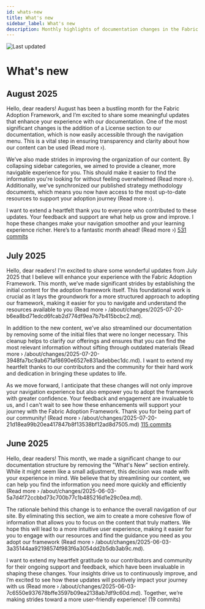 ```yaml
---
id: whats-new
title: What's new
sidebar_label: What's new
description: Monthly highlights of documentation changes in the Fabric Adoption Framework.
---
```


![Last updated](https://img.shields.io/badge/last%20updated-"2025--08--08-brightgreen)

# What's new

## August 2025

Hello, dear readers! August has been a bustling month for the Fabric Adoption Framework, and I’m excited to share some meaningful updates that enhance your experience with our documentation. One of the most significant changes is the addition of a License section to our documentation, which is now easily accessible through the navigation menu. This is a vital step in ensuring transparency and clarity about how our content can be used (Read more ›). 

We’ve also made strides in improving the organization of our content. By collapsing sidebar categories, we aimed to provide a cleaner, more navigable experience for you. This should make it easier to find the information you're looking for without feeling overwhelmed (Read more ›). Additionally, we've synchronized our published strategy methodology documents, which means you now have access to the most up-to-date resources to support your adoption journey (Read more ›). 

I want to extend a heartfelt thank you to everyone who contributed to these updates. Your feedback and support are what help us grow and improve. I hope these changes make your navigation smoother and your learning experience richer. Here’s to a fantastic month ahead! (Read more ›) [531 commits](https://github.com/TheTrustedAdvisor/FabricAdoptionFramework/commits/main?since=2025-08-01&until=2025-08-31)

## July 2025

Hello, dear readers! I'm excited to share some wonderful updates from July 2025 that I believe will enhance your experience with the Fabric Adoption Framework. This month, we’ve made significant strides by establishing the initial content for the adoption framework itself. This foundational work is crucial as it lays the groundwork for a more structured approach to adopting our framework, making it easier for you to navigate and understand the resources available to you (Read more › /about/changes/2025-07-20-b6ea8bd71edcd6fcab2d774df9ea7b7b415bcbc2.md).

In addition to the new content, we’ve also streamlined our documentation by removing some of the initial files that were no longer necessary. This cleanup helps to clarify our offerings and ensures that you can find the most relevant information without sifting through outdated materials (Read more › /about/changes/2025-07-20-3948fa7bc9ab671af8690e6527e831adebbec1dc.md). I want to extend my heartfelt thanks to our contributors and the community for their hard work and dedication in bringing these updates to life.

As we move forward, I anticipate that these changes will not only improve your navigation experience but also empower you to adopt the framework with greater confidence. Your feedback and engagement are invaluable to us, and I can't wait to see how these enhancements will support your journey with the Fabric Adoption Framework. Thank you for being part of our community! (Read more › /about/changes/2025-07-20-21d18ea99b20ea417847b8f13538bf12ad8d7505.md) [115 commits](https://github.com/TheTrustedAdvisor/FabricAdoptionFramework/commits/main?since=2025-07-01&until=2025-07-31)

## June 2025

Hello, dear readers! This month, we made a significant change to our documentation structure by removing the "What's New" section entirely. While it might seem like a small adjustment, this decision was made with your experience in mind. We believe that by streamlining our content, we can help you find the information you need more quickly and efficiently (Read more › /about/changes/2025-06-03-5a7d4f72ccbbd73c700b77c1b485216d1e29c0ea.md). 

The rationale behind this change is to enhance the overall navigation of our site. By eliminating this section, we aim to create a more cohesive flow of information that allows you to focus on the content that truly matters. We hope this will lead to a more intuitive user experience, making it easier for you to engage with our resources and find the guidance you need as you adopt our framework (Read more › /about/changes/2025-06-03-3a35144aa92198574f983f6a3054dd2b5db3ab9c.md).

I want to extend my heartfelt gratitude to our contributors and community for their ongoing support and feedback, which have been invaluable in shaping these changes. Your insights drive us to continuously improve, and I’m excited to see how these updates will positively impact your journey with us (Read more › /about/changes/2025-06-03-7c6550e937678bffe3597b09ea2138ab7df9c60d.md). Together, we’re making strides toward a more user-friendly experience! (19 commits)
